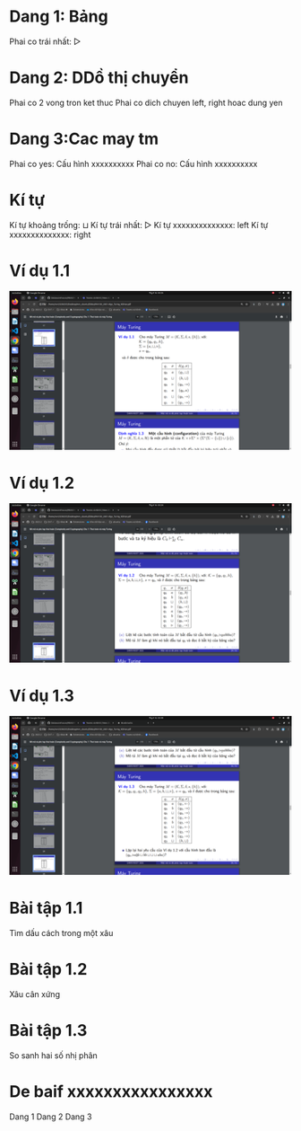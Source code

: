 # Dang 1: Bảng
Phai co      trái nhất: ▷
# Dang 2:  DDồ thị chuyển
Phai co      2 vong tron ket thuc
Phai co dich chuyen   left,  right hoac dung yen
# Dang 3:Cac may tm
Phai co      yes: Cấu hình xxxxxxxxxx
Phai co      no: Cấu hình xxxxxxxxxx
# Kí tự
Kí tự khoảng trống: ⊔
Kí tự   trái nhất: ▷
Kí tự   xxxxxxxxxxxxxx: left
Kí tự   xxxxxxxxxxxxxx: right


# Ví dụ 1.1


![alt text](image-1.png)
# Ví dụ 1.2

![alt text](image.png)
# Ví dụ 1.3


![alt text](image-2.png)


# Bài tập 1.1 
Tìm dấu cách trong một xâu
# Bài tập 1.2
Xâu cân xứng
# Bài tập 1.3
So sanh hai số nhị phân


# De baif xxxxxxxxxxxxxxxx
Dang 1
Dang 2
Dang 3
